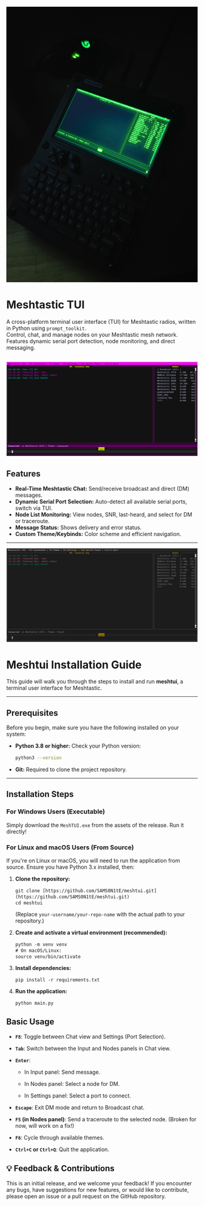 ![Screenshot](screenshots/uconsole.png)

# Meshtastic TUI

A cross-platform terminal user interface (TUI) for Meshtastic radios, written in Python using `prompt_toolkit`.  
Control, chat, and manage nodes on your Meshtastic mesh network. Features dynamic serial port detection, node monitoring, and direct messaging.


![Screenshot](screenshots/theme2.png)
---

## Features

- **Real-Time Meshtastic Chat:** Send/receive broadcast and direct (DM) messages.
- **Dynamic Serial Port Selection:** Auto-detect all available serial ports, switch via TUI.
- **Node List Monitoring:** View nodes, SNR, last-heard, and select for DM or traceroute.
- **Message Status:** Shows delivery and error status.
- **Custom Theme/Keybinds:** Color scheme and efficient navigation.

---
![Screenshot](screenshots/theme3.png)


# Meshtui Installation Guide

This guide will walk you through the steps to install and run **meshtui**, a terminal user interface for Meshtastic.

---

## Prerequisites

Before you begin, make sure you have the following installed on your system:

* **Python 3.8 or higher:**
  Check your Python version:

  ```bash
  python3 --version
  ```

* **Git:**
  Required to clone the project repository.

---

## Installation Steps

### For Windows Users (Executable)

Simply download the `MeshTUI.exe` from the assets of the release.
Run it directly!

### For Linux and macOS Users (From Source)

If you're on Linux or macOS, you will need to run the application from source. Ensure you have Python 3.x installed, then:

1. **Clone the repository:**

   ```
   git clone [https://github.com/SAMS0N1tE/meshtui.git](https://github.com/SAMS0N1tE/meshtui.git)
   cd meshtui
   
   ```

   (Replace `your-username/your-repo-name` with the actual path to your repository.)

2. **Create and activate a virtual environment (recommended):**

   ```
   python -m venv venv
   # On macOS/Linux:
   source venv/bin/activate
   
   ```

3. **Install dependencies:**

   ```
   pip install -r requirements.txt
   
   ```

4. **Run the application:**

   ```
   python main.py
   
   ```

## Basic Usage

* **`F8`**: Toggle between Chat view and Settings (Port Selection).

* **`Tab`**: Switch between the Input and Nodes panels in Chat view.

* **`Enter`**:

  * In Input panel: Send message.

  * In Nodes panel: Select a node for DM.

  * In Settings panel: Select a port to connect.

* **`Escape`**: Exit DM mode and return to Broadcast chat.

* **`F5` (in Nodes panel)**: Send a traceroute to the selected node. (Broken for now, will work on a fix!)

* **`F6`**: Cycle through available themes.

* **`Ctrl+C` or `Ctrl+Q`**: Quit the application.

## 💡 Feedback & Contributions

This is an initial release, and we welcome your feedback! If you encounter any bugs, have suggestions for new features, or would like to contribute, please open an issue or a pull request on the GitHub repository.


